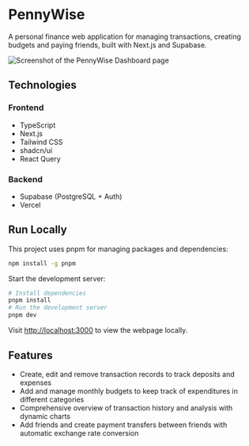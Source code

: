 # PennyWise

A personal finance web application for managing transactions, creating budgets and paying friends, built with Next.js and Supabase.

![Screenshot of the PennyWise Dashboard page](https://pmufsutbwgyfbtdnjvdq.supabase.co/storage/v1/object/public/docs/screenshots/dashboard.png)

## Technologies

### Frontend
- TypeScript
- Next.js
- Tailwind CSS
- shadcn/ui
- React Query

### Backend
- Supabase (PostgreSQL + Auth)
- Vercel

## Run Locally

This project uses pnpm for managing packages and dependencies:

```bash
npm install -g pnpm
```

Start the development server:
```bash
# Install dependencies
pnpm install
# Run the development server
pnpm dev
```

Visit [http://localhost:3000](http://localhost:3000) to view the webpage locally.

## Features

- Create, edit and remove transaction records to track deposits and expenses
- Add and manage monthly budgets to keep track of expenditures in different categories
- Comprehensive overview of transaction history and analysis with dynamic charts
- Add friends and create payment transfers between friends with automatic exchange rate conversion
